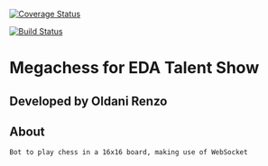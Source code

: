 [![Coverage Status](https://coveralls.io/repos/github/oldanirenzo/Megachess-Eventbrite/badge.svg?branch=master)](https://coveralls.io/github/oldanirenzo/Megachess-Eventbrite?branch=master)

[![Build Status](https://travis-ci.com/oldanirenzo/Megachess-Eventbrite.svg?branch=master)](https://travis-ci.com/oldanirenzo/Megachess-Eventbrite)

# Megachess for EDA Talent Show

## Developed by Oldani Renzo

## About

    Bot to play chess in a 16x16 board, making use of WebSocket
